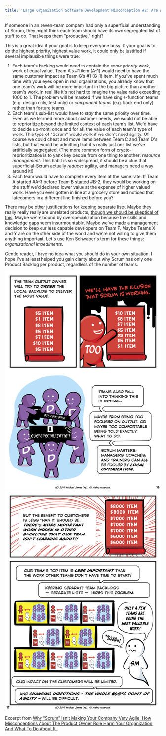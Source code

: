 ```yaml
---
title: 'Large Organization Software Development Misconception #2: Are All Teams Working On Equal Value Stuff?'
---
```

If someone in an seven-team company had only a superficial understanding of Scrum, they might think each team should have its own segregated list of stuff to do.  That keeps them "productive," right?

This is a great idea if your goal is to keep everyone busy.  If your goal is to do the highest priority, highest value work, it could only be justified if several implausible things were true:

1. Each team's backlog would need to contain the *same priority work*, work of equal value.  Team A's #1 item (A-1) would need to have the same customer impact as Team G's #1 (G-1) item.  If you've spent much time with your eyes open in real organizations, you already know that one team's work will be more important in the big picture than another team's work.  In real life it's not hard to imagine the value ratio exceeding 1000 to 1.  The problem will be masked if we have single-function teams (e.g. design only, test only) or *component teams* (e.g. back end only) rather than [feature teams](https://less.works/less/structure/feature-teams.html).
2. Each team's sub-list would have to *stay* the same priority over time.  Even as we learned more about customer needs, we would not be able to reprioritize beyond the limited context of each team's list.  We'd have to decide up-front, once and for all, the value of each team's type of work.  This type of "Scrum" would work if we didn't need agility.  Of course we could cheat and move items between Team C and Team D's lists, but that would be admitting that it's really just one list we've artificially segregated.  (The more common form of crypto-reprioritization is to yank key people from one thing to another: *resource management*.  This habit is so widespread, it should be a clue that superficial-Scrum actually *reduces* agility, and managers need a way around it!)
3. Each team would have to complete every item at the same rate.  If Team A started #A-3 before Team B started #B-2, they would be working on the stuff we'd declared lower value at the expense of higher valued work.  Have you ever gotten in line at a grocery store and noticed that latecomers in a different line finished before you?  

There may be other justifications for keeping separate lists.  Maybe they really really really are unrelated products, [though we should be skeptical of this](https://less.works/less/framework/product.html).  Maybe we're bound by overspecialization because the skills and knowledge gaps seem insurmountable.  Maybe we've made a management decision to keep our less capable developers on Team F.  Maybe Teams X and Y are on the other side of the world and we're not willing to give them anything important.  Let's use Ken Schwaber's term for these things: *organizational impediments*.

Gentle reader, I have no idea what you should do in your own situation.  I hope I've at least helped you gain clarity about why Scrum has only one Product Backlog per product, regardless of the number of teams.

![Product Owner Misconceptions Page 16](../images/page-16.png)
![Product Owner Misconceptions Page 17](../images/page-17.png)

Excerpt from [Why “Scrum” Isn’t Making Your Company Very Agile, How Misconceptions About The Product Owner Role Harm Your Organization, And What To Do About It.](/Why-Scrum-Isnt-Making-Your-Company-Very-Agile/).
